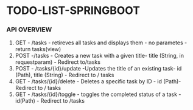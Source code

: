 # TODO-LIST-SPRINGBOOT


### API OVERVIEW

1. GET - /tasks - retireves all tasks and displays them - no parametes - return tasks(view)
2. POST -/tasks - Creates a new task with a given title- title (String, in requestparam) - Redirect to/tasks
3. POST - /tasks/{id}/update -Updates the title of an existing task- id (Path), title (String) - Redirect to / tasks
4. GET - /tasks/{id}/delete - Deletes a specific task by ID - id (Path)- Redirect to / tasks
5. GET - /tasks/{id}/toggle - toggles the completed status of a task -	id(Path) - Redirect to /tasks


